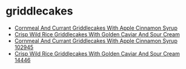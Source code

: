 # griddlecakes

 * [Cornmeal And Currant Griddlecakes With Apple Cinnamon Syrup](../../index/c/cornmeal-and-currant-griddlecakes-with-apple-cinnamon-syrup-102945.json)
 * [Crisp Wild Rice Griddlecakes With Golden Caviar And Sour Cream](../../index/c/crisp-wild-rice-griddlecakes-with-golden-caviar-and-sour-cream-14446.json)
 * [Cornmeal And Currant Griddlecakes With Apple Cinnamon Syrup 102945](../../index/c/cornmeal-and-currant-griddlecakes-with-apple-cinnamon-syrup-102945.json)
 * [Crisp Wild Rice Griddlecakes With Golden Caviar And Sour Cream 14446](../../index/c/crisp-wild-rice-griddlecakes-with-golden-caviar-and-sour-cream-14446.json)
